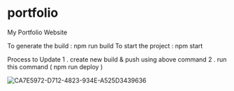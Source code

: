 # portfolio
My Portfolio Website

To generate the build : npm run build 
To start the project : npm start 

Process to Update 
1 . create new build & push using above command
2 . run this command ( npm run deploy ) 



![CA7E5972-D712-4823-934E-A525D3439636](https://github.com/rajupraaa1234/ReactMyPortfolio/assets/48593134/92178054-88f1-4364-93ac-3f6e6bd0e3de)

